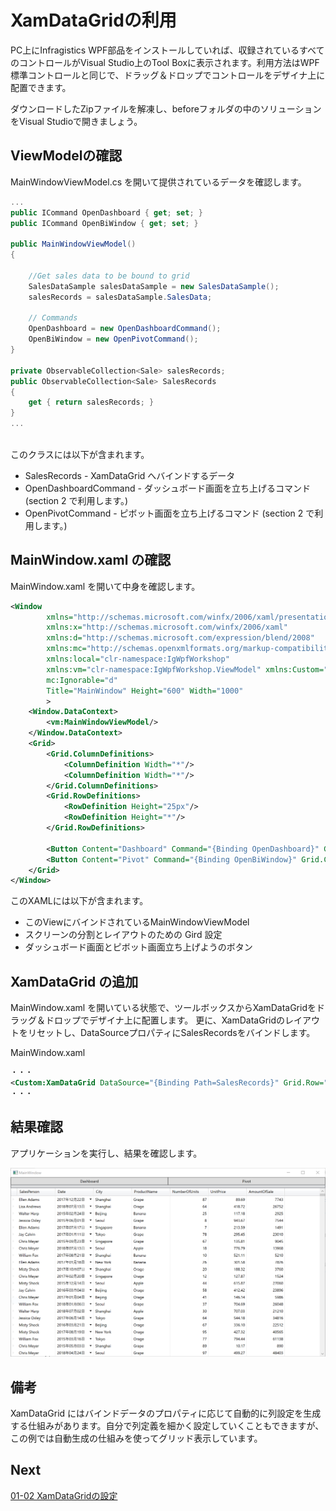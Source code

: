 # XamDataGridの利用

PC上にInfragistics WPF部品をインストールしていれば、収録されているすべてのコントロールがVisual Studio上のTool Boxに表示されます。利用方法はWPF標準コントロールと同じで、ドラッグ＆ドロップでコントロールをデザイナ上に配置できます。

ダウンロードしたZipファイルを解凍し、beforeフォルダの中のソリューションをVisual Studioで開きましょう。

## ViewModelの確認

MainWindowViewModel.cs を開いて提供されているデータを確認します。

```cs
...
public ICommand OpenDashboard { get; set; }
public ICommand OpenBiWindow { get; set; }

public MainWindowViewModel()
{

    //Get sales data to be bound to grid
    SalesDataSample salesDataSample = new SalesDataSample();
    salesRecords = salesDataSample.SalesData;

    // Commands
    OpenDashboard = new OpenDashboardCommand();
    OpenBiWindow = new OpenPivotCommand();
}

private ObservableCollection<Sale> salesRecords;
public ObservableCollection<Sale> SalesRecords
{
    get { return salesRecords; }
}
...
    
```

このクラスには以下が含まれます。
 - SalesRecords - XamDataGrid へバインドするデータ
 - OpenDashboardCommand - ダッシュボード画面を立ち上げるコマンド (section 2 で利用します。)
 - OpenPivotCommand - ピボット画面を立ち上げるコマンド (section 2 で利用します。)

## MainWindow.xaml の確認

MainWindow.xaml を開いて中身を確認します。
```xml
<Window
        xmlns="http://schemas.microsoft.com/winfx/2006/xaml/presentation"
        xmlns:x="http://schemas.microsoft.com/winfx/2006/xaml"
        xmlns:d="http://schemas.microsoft.com/expression/blend/2008"
        xmlns:mc="http://schemas.openxmlformats.org/markup-compatibility/2006"
        xmlns:local="clr-namespace:IgWpfWorkshop"
        xmlns:vm="clr-namespace:IgWpfWorkshop.ViewModel" xmlns:Custom="http://infragistics.com/DataPresenter" x:Class="IgWpfWorkshop.MainWindow"
        mc:Ignorable="d"
        Title="MainWindow" Height="600" Width="1000"
        >
    <Window.DataContext>
        <vm:MainWindowViewModel/>
    </Window.DataContext>
    <Grid>
        <Grid.ColumnDefinitions>
            <ColumnDefinition Width="*"/>
            <ColumnDefinition Width="*"/>
        </Grid.ColumnDefinitions>
        <Grid.RowDefinitions>
            <RowDefinition Height="25px"/>
            <RowDefinition Height="*"/>
        </Grid.RowDefinitions>

        <Button Content="Dashboard" Command="{Binding OpenDashboard}" Grid.Column="0"/>
        <Button Content="Pivot" Command="{Binding OpenBiWindow}" Grid.Column="1"/>
    </Grid>
</Window>
```

このXAMLには以下が含まれます。
 - このViewにバインドされているMainWindowViewModel
 - スクリーンの分割とレイアウトのための Gird 設定
 - ダッシュボード画面とピボット画面立ち上げようのボタン

## XamDataGrid の追加

MainWindow.xaml を開いている状態で、ツールボックスからXamDataGridをドラッグ＆ドロップでデザイナ上に配置します。 更に、XamDataGridのレイアウトをリセットし、DataSourceプロパティにSalesRecordsをバインドします。

MainWindow.xaml

```xml
・・・
<Custom:XamDataGrid DataSource="{Binding Path=SalesRecords}" Grid.Row="1" Grid.ColumnSpan="2"/>
・・・
```

## 結果確認

アプリケーションを実行し、結果を確認します。

![](../assets/01-01-01.png)

## 備考

XamDataGrid にはバインドデータのプロパティに応じて自動的に列設定を生成する仕組みがあります。自分で列定義を細かく設定していくこともできますが、この例では自動生成の仕組みを使ってグリッド表示しています。

## Next
[01-02 XamDataGridの設定](01-02-Configure-XamDataGrid.md)
